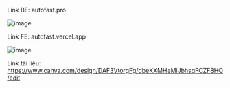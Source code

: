 
Link BE: autofast.pro

![image](https://github.com/vitduck2003/AutoFast/assets/144036165/615bedfd-9980-4e0a-959d-451fa3f76058)

Link FE: autofast.vercel.app

![image](https://github.com/vitduck2003/AutoFast/assets/144036165/4be326ca-7bd2-4d4b-bdab-500457a9d2e1)


Link tài liệu: https://www.canva.com/design/DAF3VtorgFg/dbeKXMHeMiJbhsqFCZF8HQ/edit
